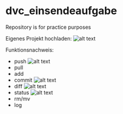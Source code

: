 # dvc_einsendeaufgabe
Repository is for practice purposes

Eigenes Projekt hochladen:
    ![alt text](/screenshots/upload_eigenes_projekt.png.png)


Funktionsnachweis:

- push
    ![alt text](/screenshots/push_screenshot.png.png)
- pull
- add
- commit
    ![alt text](/screenshots/commit_screenshoot.png.png)
- diff
    ![alt text](/screenshots/diff_screenshot.png.png)
- status
    ![alt text](/screenshots/status_screenshot.png.png)
- rm/mv
- log